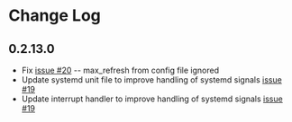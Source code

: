 # Change Log

## 0.2.13.0 
* Fix [issue #20](https://github.com/txoof/epd_display/issues/20) -- max_refresh from config file ignored
* Update systemd unit file to improve handling of systemd signals  [issue #19](https://github.com/txoof/epd_display/issues/19)
* Update interrupt handler to improve handling of systemd signals [issue #19](https://github.com/txoof/epd_display/issues/19)




